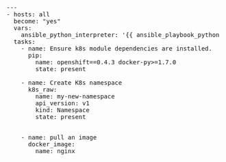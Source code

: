 <pre class="file"
 data-filename="./playbook.yml"
  data-target="replace">
---
- hosts: all
  become: "yes"
  vars:
    ansible_python_interpreter: '{{ ansible_playbook_python }}'
  tasks:
    - name: Ensure k8s module dependencies are installed.
      pip:
        name: openshift==0.4.3 docker-py>=1.7.0
        state: present

    - name: Create K8s namespace
      k8s_raw:
        name: my-new-namespace
        api_version: v1
        kind: Namespace
        state: present


    - name: pull an image
      docker_image:
        name: nginx
</pre>
